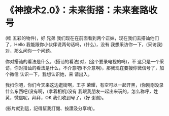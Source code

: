 # 《神撩术2.0》：未来街搭：未来套路收号

(哇 五彩的物件)，好 兄弟 我们现在在前面看到两个正妹，现在我们去搭讪他们了，Hello 我能跟你小伙伴说两句话吗，(什么)，没有 我想采访你一下，(采访我)对，那么问你一个问题。

你对搭讪的看法是什么，(搭讪的看法)对，(这个要录电视的吗)，不 这只是一个采访，你对搭讪的看法是什么，不介意吧(不介意啊)，那我现在要搜你微信号了，加个微信 认识一下，我想认识她，来 请出入。

我扫你吧，你们今天来这边逛街啊，王子 荣耀，有空可以一起开黑，(你刚刚没录什么东西吧)没有啊，(拿着相机)没有 我跟我朋友一起出来玩的，怎么称呼，姓黄，微信呢，拜拜，OK 我们收到号了，(好 谢谢)。

(影片就到這，記得幫我訂閱、按讚及分享唷)。